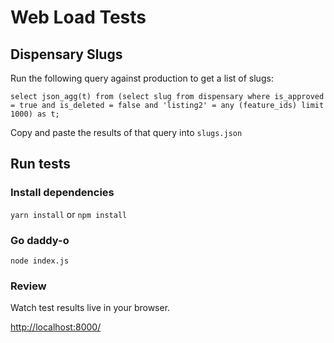 # Web Load Tests

## Dispensary Slugs

Run the following query against production to get a list of slugs:

```
select json_agg(t) from (select slug from dispensary where is_approved = true and is_deleted = false and 'listing2' = any (feature_ids) limit 1000) as t;

```

Copy and paste the results of that query into `slugs.json`

## Run tests

### Install dependencies

`yarn install` or `npm install`

### Go daddy-o

`node index.js`

### Review

Watch test results live in your browser.

[http://localhost:8000/]()